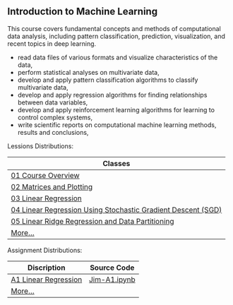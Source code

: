 ## Introduction to Machine Learning

This course covers fundamental concepts and methods of computational data analysis, including pattern classification, prediction, visualization, and recent topics in deep learning.

- read data files of various formats and visualize characteristics of the data,
- perform statistical analyses on multivariate data,
- develop and apply pattern classification algorithms to classify multivariate data,
- develop and apply regression algorithms for finding relationships between data variables,
- develop and apply reinforcement learning algorithms for learning to control complex systems,
- write scientific reports on computational machine learning methods, results and conclusions,



Lessions Distributions:

| Classes                                  |
| ---------------------------------------- |
| [01 Course Overview](http://nbviewer.ipython.org/url/www.cs.colostate.edu/~anderson/cs445/notebooks/01%20Course%20Overview.ipynb) |
| [02 Matrices and Plotting](http://nbviewer.ipython.org/url/www.cs.colostate.edu/~anderson/cs445/notebooks/02%20Matrices%20and%20Plotting.ipynb) |
| [03 Linear Regression](http://nbviewer.ipython.org/url/www.cs.colostate.edu/~anderson/cs445/notebooks/03%20Linear%20Regression.ipynb) |
| [04 Linear Regression Using Stochastic Gradient Descent (SGD)](http://nbviewer.ipython.org/url/www.cs.colostate.edu/~anderson/cs445/notebooks/04%20Linear%20Regression%20Using%20Stochastic%20Gradient%20Descent%20(SGD).ipynb) |
| [05 Linear Ridge Regression and Data Partitioning](http://nbviewer.ipython.org/url/www.cs.colostate.edu/~anderson/cs445/notebooks/05%20Linear%20Ridge%20Regression%20and%20Data%20Partitioning.ipynb) |
| [More…]()                                |

Assignment Distributions:

| Discription                              | Source Code                              |
| ---------------------------------------- | ---------------------------------------- |
| [A1 Linear Regression](http://nbviewer.ipython.org/url/www.cs.colostate.edu/~anderson/cs445/notebooks/A1%20Linear%20Regression.ipynb) | [Jim-A1.ipynb](http://nbviewer.jupyter.org/github/GrEedWish/csu-cs-445-Machine-Learning/blob/master/Assignments/Jim-A1.ipynb) |
| [More…]()                                |                                          |

